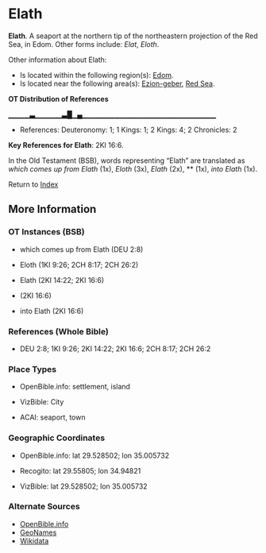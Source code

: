 # Elath
**Elath**. 
A seaport at the northern tip of the northeastern projection of the Red Sea, in Edom. 
Other forms include: 
*Elat*, *Eloth*. 




Other information about Elath:


* Is located within the following region(s): 
[Edom](Edom.md). 
* Is located near the following area(s): 
[Ezion-geber](Ezion-geber.md), [Red Sea](RedSea.md). 


**OT Distribution of References**

▁▁▁▁▃▁▁▁▁▁▃█▁▄▁▁▁▁▁▁▁▁▁▁▁▁▁▁▁▁▁▁▁▁▁▁▁▁▁
* References: Deuteronomy: 1; 1 Kings: 1; 2 Kings: 4; 2 Chronicles: 2



**Key References for Elath**: 
2KI 16:6. 


In the Old Testament (BSB), words representing “Elath” are translated as 
*which comes up from Elath* (1x), *Eloth* (3x), *Elath* (2x), ** (1x), *into Elath* (1x). 




Return to [Index](00-Index.md)

## More Information

### OT Instances (BSB)

* which comes up from Elath (DEU 2:8)

* Eloth (1KI 9:26; 2CH 8:17; 2CH 26:2)

* Elath (2KI 14:22; 2KI 16:6)

*  (2KI 16:6)

* into Elath (2KI 16:6)



### References (Whole Bible)

* DEU 2:8; 1KI 9:26; 2KI 14:22; 2KI 16:6; 2CH 8:17; 2CH 26:2


### Place Types

* OpenBible.info: settlement, island

* VizBible: City

* ACAI: seaport, town



### Geographic Coordinates

* OpenBible.info: lat 29.528502; lon 35.005732

* Recogito: lat 29.55805; lon 34.94821

* VizBible: lat 29.528502; lon 35.005732



### Alternate Sources

* [OpenBible.info](https://www.openbible.info/geo/ancient/af0ac29)
* [GeoNames](http://sws.geonames.org/295277)
* [Wikidata](http://www.wikidata.org/entity/Q3721153)




